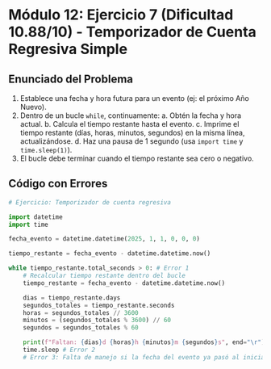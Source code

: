 # Módulo 12: Ejercicio 7 (Dificultad 10.88/10) - Temporizador de Cuenta Regresiva Simple

## Enunciado del Problema

1.  Establece una fecha y hora futura para un evento (ej: el próximo Año Nuevo).
2.  Dentro de un bucle `while`, continuamente:
    a. Obtén la fecha y hora actual.
    b. Calcula el tiempo restante hasta el evento.
    c. Imprime el tiempo restante (días, horas, minutos, segundos) en la misma línea, actualizándose.
    d. Haz una pausa de 1 segundo (usa `import time` y `time.sleep(1)`).
3.  El bucle debe terminar cuando el tiempo restante sea cero o negativo.

## Código con Errores

```python
# Ejercicio: Temporizador de cuenta regresiva

import datetime
import time

fecha_evento = datetime.datetime(2025, 1, 1, 0, 0, 0)

tiempo_restante = fecha_evento - datetime.datetime.now()

while tiempo_restante.total_seconds > 0: # Error 1
    # Recalcular tiempo restante dentro del bucle
    tiempo_restante = fecha_evento - datetime.datetime.now()

    dias = tiempo_restante.days
    segundos_totales = tiempo_restante.seconds
    horas = segundos_totales // 3600
    minutos = (segundos_totales % 3600) // 60
    segundos = segundos_totales % 60

    print(f"Faltan: {dias}d {horas}h {minutos}m {segundos}s", end="\r") # end="\r" para sobreescribir línea
    time.sleep # Error 2
    # Error 3: Falta de manejo si la fecha del evento ya pasó al iniciar el script.
